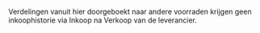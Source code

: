 Verdelingen vanuit hier doorgeboekt naar andere voorraden krijgen geen inkoophistorie via Inkoop na Verkoop van de leverancier.